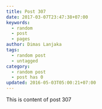 ```yaml
---
title: Post 307
date: 2017-03-07T23:47:38+07:00
keywords:
  - random
  - post
  - pages
author: Dimas Lanjaka
tags:
  - random post
  - untagged
category:
  - random post
  - post has 0
updated: 2016-05-03T05:00:21+07:00
---
```

This is content of post 307